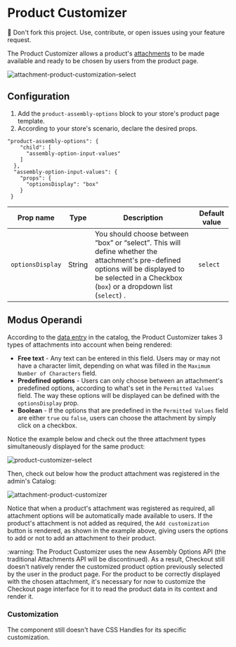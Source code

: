 # Product Customizer

<div class="alert alert-warning">  
📢 Don't fork this project. Use, contribute, or open issues using your feature request.
</div>

The Product Customizer allows a product's [attachments](https://help.vtex.com/tutorial/o-que-e-um-anexo--aGICk0RVbqKg6GYmQcWUm) to be made available and ready to be chosen by users from the product page. 

![attachment-product-customization-select](https://user-images.githubusercontent.com/52087100/65711995-707f6e00-e06c-11e9-8faa-43aecfed3e51.png)

## Configuration 

1. Add the `product-assembly-options` block to your store's product page template.
2. According to your store's scenario, declare the desired props.

```
"product-assembly-options": {  
    "child": [  
      "assembly-option-input-values"  
    ]  
  },  
  "assembly-option-input-values": {  
    "props": {  
      "optionsDisplay": "box"  
    }  
 } 
```

| Prop name | Type | Description | Default value |
|--------------|--------|--------------| --------|
| `optionsDisplay` | String | You should choose between “box” or “select”. This will define whether the attachment's pre-defined options will be displayed to be selected in a Checkbox (`box`) or a dropdown list (`select`) . | `select` | 

## Modus Operandi 

According to the [data entry](https://help.vtex.com/tutorial/adding-an-attachment?locale=en) in the catalog, the Product Customizer takes 3 types of attachments into account when being rendered:

-  **Free text** - Any text can be entered in this field. Users may or may not have a character limit, depending on what was filled in the `Maximum Number of Characters` field.
  - **Predefined options**  - Users can only choose between an attachment's predefined options, according to what's set in the `Permitted Values` field. The way these options will be displayed can be defined with the `optionsDisplay` prop.
 -  **Boolean** -  If the options that are predefined in the `Permitted Values` field are either `true` ou `false`, users can choose the attachment by simply click on a checkbox.
 
Notice the example below and check out the three attachment types simultaneously displayed for the same product:

![product-customizer-select](https://user-images.githubusercontent.com/52087100/65720836-32d81080-e07f-11e9-9782-0f5a2e6934f0.png)

Then, check out below how the product attachment was registered in the admin's Catalog: 

![attachment-product-customizer](https://user-images.githubusercontent.com/52087100/65720878-471c0d80-e07f-11e9-8267-27c35fb4c6b4.png)

Notice that when a product's attachment was registered as required, all attachment options will be automatically made available to users. If the product's attachment is not added as required, the `Add customization` button is rendered, as shown in the example above, giving users the options to add or not to add an attachment to their product.

<div class="alert alert-warning">
:warning: The Product Customizer uses the new Assembly Options API (the traditional Attachments API will be discontinued).  As a result, Checkout still doesn't natively render the customized product option previously selected by the user in the product page. For the product to be correctly displayed with the chosen attachment, it's necessary for now to customize the Checkout page interface for it to read the product data in its context and render it.
</div>

### Customization 

The component still doesn't have CSS Handles for its specific customization.
